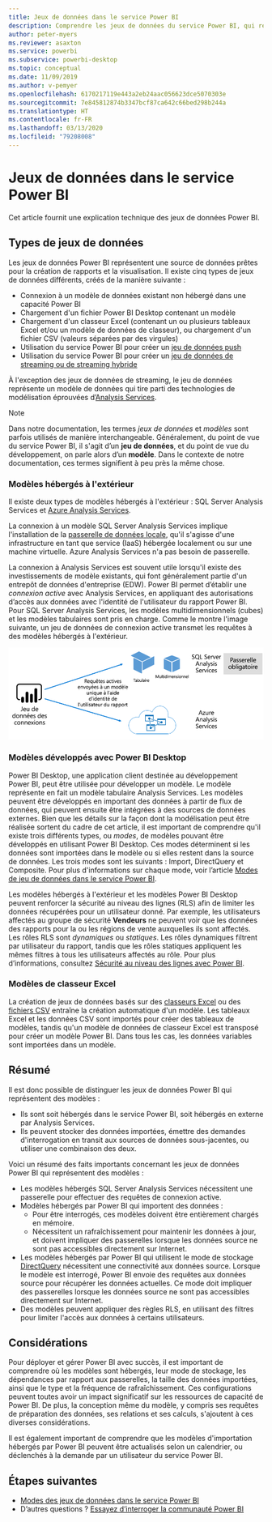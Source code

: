 ```yaml
---
title: Jeux de données dans le service Power BI
description: Comprendre les jeux de données du service Power BI, qui représentent une source de données prêtes pour la création de rapports et la visualisation.
author: peter-myers
ms.reviewer: asaxton
ms.service: powerbi
ms.subservice: powerbi-desktop
ms.topic: conceptual
ms.date: 11/09/2019
ms.author: v-pemyer
ms.openlocfilehash: 6170217119e443a2eb24aac056623dce5070303e
ms.sourcegitcommit: 7e845812874b3347bcf87ca642c66bed298b244a
ms.translationtype: HT
ms.contentlocale: fr-FR
ms.lasthandoff: 03/13/2020
ms.locfileid: "79208008"
---
```

# <a name="datasets-in-the-power-bi-service"></a>Jeux de données dans le service Power BI

Cet article fournit une explication technique des jeux de données Power BI.

## <a name="dataset-types"></a>Types de jeux de données

Les jeux de données Power BI représentent une source de données prêtes pour la création de rapports et la visualisation. Il existe cinq types de jeux de données différents, créés de la manière suivante :

- Connexion à un modèle de données existant non hébergé dans une capacité Power BI
- Chargement d'un fichier Power BI Desktop contenant un modèle
- Chargement d'un classeur Excel (contenant un ou plusieurs tableaux Excel et/ou un modèle de données de classeur), ou chargement d'un fichier CSV (valeurs séparées par des virgules)
- Utilisation du service Power BI pour créer un [jeu de données push](developer/automation/walkthrough-push-data.md)
- Utilisation du service Power BI pour créer un [jeu de données de streaming ou de streaming hybride](service-real-time-streaming.md)

À l'exception des jeux de données de streaming, le jeu de données représente un modèle de données qui tire parti des technologies de modélisation éprouvées d’[Analysis Services](/analysis-services/analysis-services-overview).

> [!NOTE]
> Dans notre documentation, les termes _jeux de données_ et _modèles_ sont parfois utilisés de manière interchangeable. Généralement, du point de vue du service Power BI, il s'agit d’un **jeu de données**, et du point de vue du développement, on parle alors d’un **modèle**. Dans le contexte de notre documentation, ces termes signifient à peu près la même chose.

### <a name="external-hosted-models"></a>Modèles hébergés à l'extérieur

Il existe deux types de modèles hébergés à l'extérieur : SQL Server Analysis Services et [Azure Analysis Services](/azure/analysis-services/analysis-services-overview).

La connexion à un modèle SQL Server Analysis Services implique l'installation de la [passerelle de données locale](service-gateway-onprem.md), qu'il s'agisse d'une infrastructure en tant que service (IaaS) hébergée localement ou sur une machine virtuelle. Azure Analysis Services n'a pas besoin de passerelle.

La connexion à Analysis Services est souvent utile lorsqu'il existe des investissements de modèle existants, qui font généralement partie d'un entrepôt de données d'entreprise (EDW). Power BI permet d’établir une _connexion active_ avec Analysis Services, en appliquant des autorisations d’accès aux données avec l'identité de l'utilisateur du rapport Power BI. Pour SQL Server Analysis Services, les modèles multidimensionnels (cubes) et les modèles tabulaires sont pris en charge. Comme le montre l'image suivante, un jeu de données de connexion active transmet les requêtes à des modèles hébergés à l'extérieur.

![Un jeu de données de connexion active transmet les requêtes à un modèle hébergé à l'extérieur](media/service-datasets-understand/live-connection-dataset.png)

### <a name="power-bi-desktop-developed-models"></a>Modèles développés avec Power BI Desktop

Power BI Desktop, une application client destinée au développement Power BI, peut être utilisée pour développer un modèle. Le modèle représente en fait un modèle tabulaire Analysis Services. Les modèles peuvent être développés en important des données à partir de flux de données, qui peuvent ensuite être intégrées à des sources de données externes. Bien que les détails sur la façon dont la modélisation peut être réalisée sortent du cadre de cet article, il est important de comprendre qu'il existe trois différents types, ou _modes_, de modèles pouvant être développés en utilisant Power BI Desktop. Ces modes déterminent si les données sont importées dans le modèle ou si elles restent dans la source de données. Les trois modes sont les suivants : Import, DirectQuery et Composite. Pour plus d'informations sur chaque mode, voir l’article [Modes de jeu de données dans le service Power BI](service-dataset-modes-understand.md).

Les modèles hébergés à l'extérieur et les modèles Power BI Desktop peuvent renforcer la sécurité au niveau des lignes (RLS) afin de limiter les données récupérées pour un utilisateur donné. Par exemple, les utilisateurs affectés au groupe de sécurité **Vendeurs** ne peuvent voir que les données des rapports pour la ou les régions de vente auxquelles ils sont affectés. Les rôles RLS sont _dynamiques_ ou _statiques_. Les rôles dynamiques filtrent par utilisateur du rapport, tandis que les rôles statiques appliquent les mêmes filtres à tous les utilisateurs affectés au rôle. Pour plus d’informations, consultez [Sécurité au niveau des lignes avec Power BI](service-admin-rls.md).

### <a name="excel-workbook-models"></a>Modèles de classeur Excel

La création de jeux de données basés sur des [classeurs Excel](service-excel-workbook-files.md) ou des [fichiers CSV](service-comma-separated-value-files.md) entraîne la création automatique d'un modèle. Les tableaux Excel et les données CSV sont importés pour créer des tableaux de modèles, tandis qu'un modèle de données de classeur Excel est transposé pour créer un modèle Power BI. Dans tous les cas, les données variables sont importées dans un modèle.

## <a name="summary"></a>Résumé

Il est donc possible de distinguer les jeux de données Power BI qui représentent des modèles :

- Ils sont soit hébergés dans le service Power BI, soit hébergés en externe par Analysis Services.
- Ils peuvent stocker des données importées, émettre des demandes d'interrogation en transit aux sources de données sous-jacentes, ou utiliser une combinaison des deux.

Voici un résumé des faits importants concernant les jeux de données Power BI qui représentent des modèles :

- Les modèles hébergés SQL Server Analysis Services nécessitent une passerelle pour effectuer des requêtes de connexion active.
- Modèles hébergés par Power BI qui importent des données :
  - Pour être interrogés, ces modèles doivent être entièrement chargés en mémoire.
  - Nécessitent un rafraîchissement pour maintenir les données à jour, et doivent impliquer des passerelles lorsque les données source ne sont pas accessibles directement sur Internet.
- Les modèles hébergés par Power BI qui utilisent le mode de stockage [DirectQuery](desktop-directquery-about.md) nécessitent une connectivité aux données source. Lorsque le modèle est interrogé, Power BI envoie des requêtes aux données source pour récupérer les données actuelles. Ce mode doit impliquer des passerelles lorsque les données source ne sont pas accessibles directement sur Internet.
- Des modèles peuvent appliquer des règles RLS, en utilisant des filtres pour limiter l'accès aux données à certains utilisateurs.

## <a name="considerations"></a>Considérations

Pour déployer et gérer Power BI avec succès, il est important de comprendre où les modèles sont hébergés, leur mode de stockage, les dépendances par rapport aux passerelles, la taille des données importées, ainsi que le type et la fréquence de rafraîchissement. Ces configurations peuvent toutes avoir un impact significatif sur les ressources de capacité de Power BI. De plus, la conception même du modèle, y compris ses requêtes de préparation des données, ses relations et ses calculs, s'ajoutent à ces diverses considérations.

Il est également important de comprendre que les modèles d'importation hébergés par Power BI peuvent être actualisés selon un calendrier, ou déclenchés à la demande par un utilisateur du service Power BI.

## <a name="next-steps"></a>Étapes suivantes

- [Modes des jeux de données dans le service Power BI](service-dataset-modes-understand.md)
- D’autres questions ? [Essayez d’interroger la communauté Power BI](https://community.powerbi.com/)
